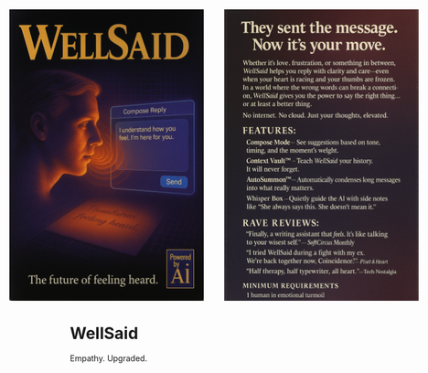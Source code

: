 <div align="center" style="display: flex; flex-direction: row; justify-content: center; gap: 24px;">
  <img src="./assets/box-art-front.png" alt="Well-Said Box Art (front)" width="340" style="display:inline-block; margin-right:12px; vertical-align:top;"/>
  <img src="./assets/box-art-back.png" alt="Well-Said Box Art (back)" width="340" style="display:inline-block; vertical-align:top;"/>
</div>

# WellSaid

Empathy. Upgraded.
